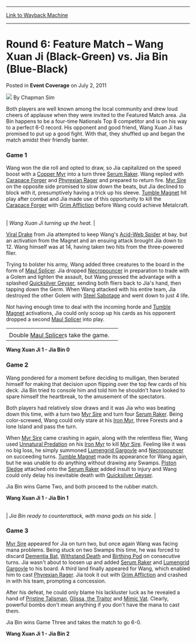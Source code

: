 
---
[Link to Wayback Machine](https://web.archive.org/web/20220126061756/https://magic.wizards.com/en/articles/archive/event-coverage/round-6-feature-match-%E2%80%93-wang-xuan-ji-black-green-vs-jia-bin-blue)

[_metadata_:author]:- "Chapman Sim"
[_metadata_:description]:- "Both players are well known among the local community and drew loud cheers of applause when they were invited to the Featured Match area. Jia Bin happens to be a four-time Nationals Top 8 competitor and is on his way to a perfect 6-0 record. His opponent and good friend, Wang Xuan Ji has promised to put up a good fight. With that, they shuffled up and began the match amidst"
[_metadata_:generator]:- "Drupal 7 (http://drupal.org)"
[_metadata_:node]:- "315683"
[_metadata_:publish_date]:- "2011-07-02"
[_metadata_:source]:- "div-main-content"
[_metadata_:title]:- "Round 6: Feature Match – Wang Xuan Ji (Black-Green) vs. Jia Bin (Blue-Black)"
[_metadata_:wayback_capture_timestamp]:- "2022-01-26 06:17:56"
[_metadata_:wayback_raw_url]:- "https://web.archive.org/web/20220126061756id_/https://magic.wizards.com/en/articles/archive/event-coverage/round-6-feature-match-%E2%80%93-wang-xuan-ji-black-green-vs-jia-bin-blue"
[_metadata_:wayback_url]:- "https://magic.wizards.com/en/articles/archive/event-coverage/round-6-feature-match-%E2%80%93-wang-xuan-ji-black-green-vs-jia-bin-blue"
---


Round 6: Feature Match – Wang Xuan Ji (Black-Green) vs. Jia Bin (Blue-Black)
============================================================================



 Posted in **Event Coverage**
 on July 2, 2011 






![](https://media.magic.wizards.com/styles/auth_small/public/images/person/chapman.jpg)
By Chapman Sim











Both players are well known among the local community and drew loud cheers of applause when they were invited to the Featured Match area. Jia Bin happens to be a four-time Nationals Top 8 competitor and is on his way to a perfect 6-0 record. His opponent and good friend, Wang Xuan Ji has promised to put up a good fight. With that, they shuffled up and began the match amidst their friendly banter.


### Game 1


Wang won the die roll and opted to draw, so Jia capitalized on the speed boost with a [Copper Myr](https://gatherer.wizards.com/Pages/Card/Details.aspx?name=Copper+Myr) into a turn three [Serum Raker](https://gatherer.wizards.com/Pages/Card/Details.aspx?name=Serum+Raker). Wang replied with [Carapace Forger](https://gatherer.wizards.com/Pages/Card/Details.aspx?name=Carapace%C2%A0Forger) and [Phyrexian Rager](https://gatherer.wizards.com/Pages/Card/Details.aspx?name=Phyrexian+Rager) and prepared to return fire. [Myr Sire](https://gatherer.wizards.com/Pages/Card/Details.aspx?name=Myr+Sire) on the opposite side promised to slow down the beats, but Jia declined to block with it, presumptively having a trick up his sleeve. [Tumble Magnet](https://gatherer.wizards.com/Pages/Card/Details.aspx?name=Tumble+Magnet) hit play after combat and Jia made use of this opportunity to kill the [Carapace Forger](https://gatherer.wizards.com/Pages/Card/Details.aspx?name=Carapace%C2%A0Forger) with [Grim Affliction](https://gatherer.wizards.com/Pages/Card/Details.aspx?name=Grim+Affliction) before Wang could achieve Metalcraft.





|  |
| --- |
| 
*Wang Xuan Ji turning up the heat.* |


[Viral Drake](https://gatherer.wizards.com/Pages/Card/Details.aspx?name=Viral+Drake) from Jia attempted to keep Wang's [Acid-Web Spider](https://gatherer.wizards.com/Pages/Card/Details.aspx?name=Acid-Web+Spider) at bay, but an activation from the Magnet and an ensuing attack brought Jia down to 12. Wang himself was at 14, having taken two hits from the three-powered flier.


Trying to bolster his army, Wang added three creatures to the board in the form of [Maul Splicer](https://gatherer.wizards.com/Pages/Card/Details.aspx?name=Maul+Splicer). Jia dropped [Necropouncer](https://gatherer.wizards.com/Pages/Card/Details.aspx?name=Necropouncer) in preparation to trade with a Golem and lighten the assault, but Wang pressed the advantage with a splashed [Quicksilver Geyser](https://gatherer.wizards.com/Pages/Card/Details.aspx?name=Quicksilver+Geyser), sending both fliers back to Jia's hand, then tapping down the Germ. When Wang attacked with his entire team, Jia destroyed the other Golem with [Steel Sabotage](https://gatherer.wizards.com/Pages/Card/Details.aspx?name=Steel+Sabotage) and went down to just 4 life.


Not having enough time to deal with the incoming horde and [Tumble Magnet](https://gatherer.wizards.com/Pages/Card/Details.aspx?name=Tumble+Magnet) activations, Jia could only scoop up his cards as his opponent dropped a second [Maul Splicer](https://gatherer.wizards.com/Pages/Card/Details.aspx?name=Maul+Splicer) into play.




|  |  |
| --- | --- |
|  |  |
| Double [Maul Splicer](https://gatherer.wizards.com/Pages/Card/Details.aspx?name=Maul+Splicer)s take the game. |

**Wang Xuan Ji 1 - Jia Bin 0**


### Game 2


Wang pondered for a moment before deciding to mulligan, then berated himself for making that decision upon flipping over the top few cards of his deck. Jia Bin tried to console him and told him he shouldn't have looked to spare himself the heartbreak, to the amusement of the spectators.


Both players had relatively slow draws and it was Jia who was beating down this time, with a turn two [Myr Sire](https://gatherer.wizards.com/Pages/Card/Details.aspx?name=Myr+Sire) and turn four [Serum Raker](https://gatherer.wizards.com/Pages/Card/Details.aspx?name=Serum+Raker). Being color-screwed, Wang could only stare at his [Iron Myr](https://gatherer.wizards.com/Pages/Card/Details.aspx?name=Iron+Myr), three Forests and a lone Island and pass the turn.


When [Myr Sire](https://gatherer.wizards.com/Pages/Card/Details.aspx?name=Myr+Sire) came crashing in again, along with the relentless flier, Wang used [Unnatural Predation](https://gatherer.wizards.com/Pages/Card/Details.aspx?name=Unnatural+Predation) on his [Iron Myr](https://gatherer.wizards.com/Pages/Card/Details.aspx?name=Iron+Myr) to kill [Myr Sire](https://gatherer.wizards.com/Pages/Card/Details.aspx?name=Myr+Sire). Feeling like it was no big loss, he simply summoned [Lumengrid Gargoyle](https://gatherer.wizards.com/Pages/Card/Details.aspx?name=Lumengrid+Gargoyle) and [Necropouncer](https://gatherer.wizards.com/Pages/Card/Details.aspx?name=Necropouncer) on succeeding turns. [Tumble Magnet](https://gatherer.wizards.com/Pages/Card/Details.aspx?name=Tumble+Magnet) made its appearance for Wang again, but he was unable to do anything without drawing any Swamps. [Piston Sledge](https://gatherer.wizards.com/Pages/Card/Details.aspx?name=Piston+Sledge) attached onto the [Serum Raker](https://gatherer.wizards.com/Pages/Card/Details.aspx?name=Serum+Raker) added insult to injury and Wang could only delay his inevitable death with [Quicksilver Geyser](https://gatherer.wizards.com/Pages/Card/Details.aspx?name=Quicksilver+Geyser).


Jia Bin wins Game Two, and both proceed to the rubber match.


**Wang Xuan Ji 1 - Jia Bin 1**





|  |
| --- |
| 
*Jia Bin ready to counterattack, with mana gods on his side.* |


### Game 3


[Myr Sire](https://gatherer.wizards.com/Pages/Card/Details.aspx?name=Myr+Sire) appeared for Jia on turn two, but once again Wang was facing mana problems. Being stuck on two Swamps this time, he was forced to discard [Dementia Bat](https://gatherer.wizards.com/Pages/Card/Details.aspx?name=Dementia+Bat), [Withstand Death](https://gatherer.wizards.com/Pages/Card/Details.aspx?name=Withstand+Death) and [Birthing Pod](https://gatherer.wizards.com/Pages/Card/Details.aspx?name=Birthing+Pod) on consecutive turns. Jia wasn't about to loosen up and added [Serum Raker](https://gatherer.wizards.com/Pages/Card/Details.aspx?name=Serum+Raker) and [Lumengrid Gargoyle](https://gatherer.wizards.com/Pages/Card/Details.aspx?name=Lumengrid+Gargoyle) to his board. A third land finally appeared for Wang, which enabled him to cast [Phyrexian Rager](https://gatherer.wizards.com/Pages/Card/Details.aspx?name=Phyrexian+Rager). Jia took it out with [Grim Affliction](https://gatherer.wizards.com/Pages/Card/Details.aspx?name=Grim+Affliction) and crashed in with his team, prompting a concession.


After his defeat, he could only blame his lackluster luck as he revealed a hand of [Pristine Talisman](https://gatherer.wizards.com/Pages/Card/Details.aspx?name=Pristine+Talisman), [Glissa, the Traitor](https://gatherer.wizards.com/Pages/Card/Details.aspx?name=Glissa%2C+the+Traitor) and [Mimic Vat](https://gatherer.wizards.com/Pages/Card/Details.aspx?name=Mimic+Vat). Clearly, powerful bombs don't mean anything if you don't have the mana to cast them.


Jia Bin wins Game Three and takes the match to go 6-0.


**Wang Xuan Ji 1 - Jia Bin 2**







